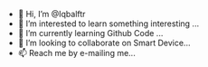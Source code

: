 - 👋 Hi, I’m @Iqbalftr
- 👀 I’m interested to learn something interesting ...
- 🌱 I’m currently learning Github Code ...
- 💞️ I’m looking to collaborate on  Smart Device...
- 📫 Reach me by e-mailing me...
